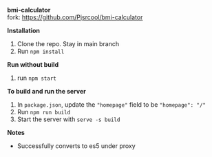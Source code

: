 **bmi-calculator**\
fork: https://github.com/Pjsrcool/bmi-calculator

**Installation**
1. Clone the repo. Stay in main branch
2. Run `npm install`

**Run without build**
1. run `npm start`

**To build and run the server**
1. In `package.json`, update the `"homepage"` field to be `"homepage": "/"`
2. Run `npm run build`
3. Start the server with `serve -s build`

**Notes**
- Successfully converts to es5 under proxy
